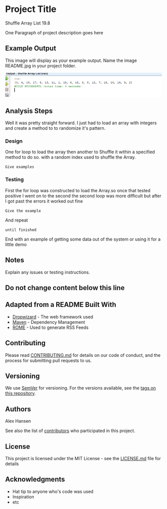 # Project Title
Shuffle Array List 19.8

One Paragraph of project description goes here

## Example Output

This image will display as your example output. Name the image README.jpg in your project folder.

![Sample Output](README.md.PNG)

## Analysis Steps

Well it was pretty straight forward. I just had to load an array with integers 
and create a method to to randomize it's pattern.

### Design

One for loop to load the array then another to Shuffle it within a 
specified method to do so. with a random index used to shuffle the Array. 

```
Give examples
```

### Testing

First the for loop was constructed to load the Array.so once that tested positive I went on to the second
the second loop was more difficult but after I got past the errors it worked out fine

```
Give the example
```

And repeat

```
until finished
```

End with an example of getting some data out of the system or using it for a little demo

## Notes

Explain any issues or testing instructions.

## Do not change content below this line
## Adapted from a README Built With

* [Dropwizard](http://www.dropwizard.io/1.0.2/docs/) - The web framework used
* [Maven](https://maven.apache.org/) - Dependency Management
* [ROME](https://rometools.github.io/rome/) - Used to generate RSS Feeds

## Contributing

Please read [CONTRIBUTING.md](https://gist.github.com/PurpleBooth/b24679402957c63ec426) for details on our code of conduct, and the process for submitting pull requests to us.

## Versioning

We use [SemVer](http://semver.org/) for versioning. For the versions available, see the [tags on this repository](https://github.com/your/project/tags). 

## Authors

Alex Hansen

See also the list of [contributors](https://github.com/your/project/contributors) who participated in this project.

## License

This project is licensed under the MIT License - see the [LICENSE.md](LICENSE.md) file for details

## Acknowledgments

* Hat tip to anyone who's code was used
* Inspiration
* etc

